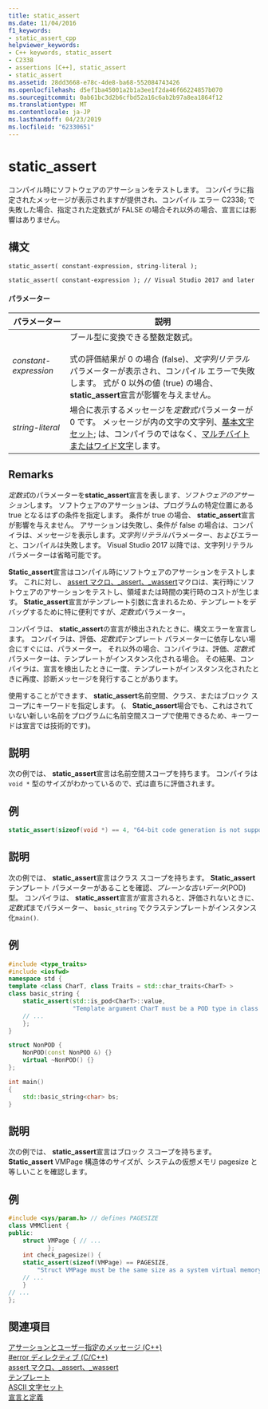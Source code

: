 ```yaml
---
title: static_assert
ms.date: 11/04/2016
f1_keywords:
- static_assert_cpp
helpviewer_keywords:
- C++ keywords, static_assert
- C2338
- assertions [C++], static_assert
- static_assert
ms.assetid: 28dd3668-e78c-4de8-ba68-552084743426
ms.openlocfilehash: d5ef1ba45001a2b1a3ee1f2da46f66224857b070
ms.sourcegitcommit: 0ab61bc3d2b6cfbd52a16c6ab2b97a8ea1864f12
ms.translationtype: MT
ms.contentlocale: ja-JP
ms.lasthandoff: 04/23/2019
ms.locfileid: "62330651"
---
```

# <a name="staticassert"></a>static_assert

コンパイル時にソフトウェアのアサーションをテストします。 コンパイラに指定されたメッセージが表示されますが提供され、コンパイル エラー C2338; で失敗した場合、指定された定数式が FALSE の場合それ以外の場合、宣言には影響はありません。

## <a name="syntax"></a>構文

```
static_assert( constant-expression, string-literal );

static_assert( constant-expression ); // Visual Studio 2017 and later
```

#### <a name="parameters"></a>パラメーター

|パラメーター|説明|
|---------------|-----------------|
|*constant-expression*|ブール型に変換できる整数定数式。<br /><br /> 式の評価結果が 0 の場合 (false)、*文字列リテラル*パラメーターが表示され、コンパイル エラーで失敗します。 式が 0 以外の値 (true) の場合、 **static_assert**宣言が影響を与えません。|
|*string-literal*|場合に表示するメッセージを*定数式*パラメーターが 0 です。 メッセージが内の文字の文字列、[基本文字セット](../c-language/ascii-character-set.md); は、コンパイラのではなく、[マルチバイトまたはワイド文字](../c-language/multibyte-and-wide-characters.md)します。|

## <a name="remarks"></a>Remarks

*定数式*のパラメーターを**static_assert**宣言を表します、*ソフトウェアのアサーション*します。 ソフトウェアのアサーションは、プログラムの特定位置にある true となるはずの条件を指定します。 条件が true の場合、 **static_assert**宣言が影響を与えません。 アサーションは失敗し、条件が false の場合は、コンパイラは、メッセージを表示します。*文字列リテラル*パラメーター、およびエラーと、コンパイルは失敗します。 Visual Studio 2017 以降では、文字列リテラル パラメーターは省略可能です。

**Static_assert**宣言はコンパイル時にソフトウェアのアサーションをテストします。 これに対し、 [assert マクロ、_assert、_wassert](../c-runtime-library/reference/assert-macro-assert-wassert.md)マクロは、実行時にソフトウェアのアサーションをテストし、領域または時間の実行時のコストが生じます。 **Static_assert**宣言がテンプレート引数に含まれるため、テンプレートをデバッグするために特に便利ですが、*定数式*パラメーター。

コンパイラは、 **static_assert**の宣言が検出されたときに、構文エラーを宣言します。 コンパイラは、評価、*定数式*テンプレート パラメーターに依存しない場合にすぐには、パラメーター。 それ以外の場合、コンパイラは、評価、*定数式*パラメーターは、テンプレートがインスタンス化される場合。 その結果、コンパイラは、宣言を検出したときに一度、テンプレートがインスタンス化されたときに再度、診断メッセージを発行することがあります。

使用することができます、 **static_assert**名前空間、クラス、またはブロック スコープにキーワードを指定します。 (、 **Static_assert**場合でも、これはされていない新しい名前をプログラムに名前空間スコープで使用できるため、キーワードは宣言では技術的です)。

## <a name="description"></a>説明

次の例では、 **static_assert**宣言は名前空間スコープを持ちます。 コンパイラは `void *` 型のサイズがわかっているので、式は直ちに評価されます。

## <a name="example"></a>例

```cpp
static_assert(sizeof(void *) == 4, "64-bit code generation is not supported.");
```

## <a name="description"></a>説明

次の例では、 **static_assert**宣言はクラス スコープを持ちます。 **Static_assert**テンプレート パラメーターがあることを確認、*プレーンな古いデータ*(POD) 型。 コンパイラは、 **static_assert**宣言が宣言されると、評価されないときに、*定数式*までパラメーター、 `basic_string` でクラステンプレートがインスタンス化`main()`.

## <a name="example"></a>例

```cpp
#include <type_traits>
#include <iosfwd>
namespace std {
template <class CharT, class Traits = std::char_traits<CharT> >
class basic_string {
    static_assert(std::is_pod<CharT>::value,
                  "Template argument CharT must be a POD type in class template basic_string");
    // ...
    };
}

struct NonPOD {
    NonPOD(const NonPOD &) {}
    virtual ~NonPOD() {}
};

int main()
{
    std::basic_string<char> bs;
}
```

## <a name="description"></a>説明

次の例では、 **static_assert**宣言はブロック スコープを持ちます。 **Static_assert** VMPage 構造体のサイズが、システムの仮想メモリ pagesize と等しいことを確認します。

## <a name="example"></a>例

```cpp
#include <sys/param.h> // defines PAGESIZE
class VMMClient {
public:
    struct VMPage { // ...
           };
    int check_pagesize() {
    static_assert(sizeof(VMPage) == PAGESIZE,
        "Struct VMPage must be the same size as a system virtual memory page.");
    // ...
    }
// ...
};
```

## <a name="see-also"></a>関連項目

[アサーションとユーザー指定のメッセージ (C++)](../cpp/assertion-and-user-supplied-messages-cpp.md)<br/>
[#error ディレクティブ (C/C++)](../preprocessor/hash-error-directive-c-cpp.md)<br/>
[assert マクロ、_assert、_wassert](../c-runtime-library/reference/assert-macro-assert-wassert.md)<br/>
[テンプレート](../cpp/templates-cpp.md)<br/>
[ASCII 文字セット](../c-language/ascii-character-set.md)<br/>
[宣言と定義](declarations-and-definitions-cpp.md)